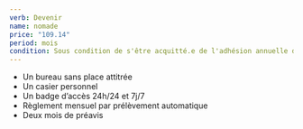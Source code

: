 ```yaml
---
verb: Devenir
name: nomade
price: "109.14"
period: mois
condition: Sous condition de s'être acquitté.e de l'adhésion annuelle de 15 €
---
```


- Un bureau sans place attitrée
- Un casier personnel
- Un badge d’accès 24h/24 et 7j/7
- Règlement mensuel par prélèvement automatique
- Deux mois de préavis
